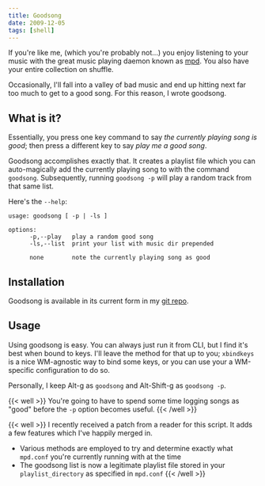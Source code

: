 ```yaml
---
title: Goodsong
date: 2009-12-05
tags: [shell]
---
```


If you're like me, (which you're probably not...) you enjoy
listening to your music with the great music playing daemon known
as [mpd][]. You also have your entire collection on shuffle.

[mpd]: http://mpd.wikia.com/wiki/Music_Player_Daemon_Wiki "mpd hompage"

Occasionally, I'll fall into a valley of bad music and end up
hitting next far too much to get to a good song. For this reason, I
wrote goodsong.

## What is it?

Essentially, you press one key command to say *the currently playing 
song is good*; then press a different key to say *play me a good song*.

Goodsong accomplishes exactly that. It creates a playlist file
which you can auto-magically add the currently playing song to with
the command `goodsong`. Subsequently, running `goodsong -p` will
play a random track from that same list.

Here's the `--help`:

```
usage: goodsong [ -p | -ls ]

options:
      -p,--play   play a random good song
      -ls,--list  print your list with music dir prepended

      none        note the currently playing song as good
```

## Installation

Goodsong is available in its current form in my [git repo][repo].

[repo]: https://github.com/pbrisbin/scripts/blob/pre-cleanout/goodsong

## Usage

Using goodsong is easy. You can always just run it from CLI, but I
find it's best when bound to keys. I'll leave the method for that
up to you; `xbindkeys` is a nice WM-agnostic way to bind some keys,
or you can use your a WM-specific configuration to do so.

Personally, I keep Alt-g as `goodsong` and Alt-Shift-g as
`goodsong -p`.

{{< well >}}
You're going to have to spend some time logging songs as "good"
before the `-p` option becomes useful.
{{< /well >}}

{{< well >}}
I recently received a patch from a reader for this script. It adds
a few features which I've happily merged in.

* Various methods are employed to try and determine exactly what 
  `mpd.conf` you're currently running with at the time
* The goodsong list is now a legitimate playlist file stored in your 
  `playlist_directory` as specified in `mpd.conf`
{{< /well >}}
